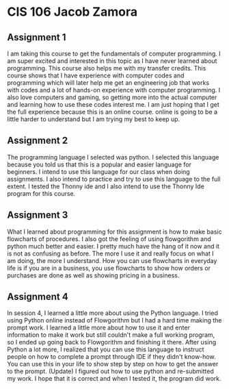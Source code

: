 # CIS 106 Jacob Zamora

## Assignment 1

I am taking this course to get the fundamentals of computer programming. I am super excited and interested in this topic as I have never learned about programming. This course also helps me with my transfer credits. This course shows that I have experience with computer codes and programming which will later help me get an engineering job that works with codes and a lot of hands-on experience with computer programming. I also love computers and gaming, so getting more into the actual computer and learning how to use these codes interest me. I am just hoping that I get the full experience because this is an online course. online is going to be a little harder to understand but I am trying my best to keep up. 

## Assignment 2
The programming language I selected was python. I selected this language because you told us that this is a popular and easier language for beginners. I intend to use this language for our class when doing assignments. I also intend to practice and try to use this language to the full extent. I tested the Thonny ide and I also intend to use the Thonny Ide program for this course. 

## Assignment 3 
What I learned about programming for this assignment is how to make basic flowcharts of procedures. I also got the feeling of using flowgorithm and python much better and easier. I pretty much have the hang of it now and it is not as confusing as before. The more I use it and really focus on what I am doing, the more I understand. How you can use flowcharts in everyday life is if you are in a business, you use flowcharts to show how orders or purchases are done as well as showing pricing in a business. 

## Assignment 4
In session 4, I learned a little more about using the Python language. I tried using Python online instead of Flowgorithm but I had a hard time making the prompt work. I learned a little more about how to use it and enter information to make it work but still couldn't make a full working program, so I ended up going back to Flowgorithm and finishing it there. After using Python a lot more, I realized that you can use this language to instruct people on how to complete a prompt through IDE if they didn't know-how. You can use this in your life to show step by step on how to get the answer to the prompt. (Update) I figured out how to use python and re-submitted my work. I hope that it is correct and when I tested it, the program did work. 
